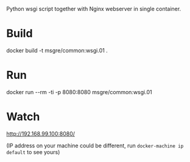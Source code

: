 Python wsgi script together with Nginx webserver in single container.

# Build

docker build -t msgre/common:wsgi.01 .

# Run

docker run --rm -ti -p 8080:8080 msgre/common:wsgi.01

# Watch

http://192.168.99.100:8080/

(IP address on your machine could be different, run `docker-machine ip default` to see yours)
